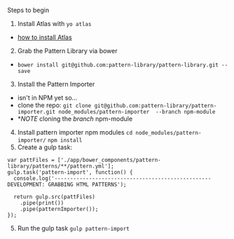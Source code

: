 

Steps to begin

1. Install Atlas with `yo atlas`
  * [how to install Atlas](http://scottnath.github.io/atlas/installation/)
2. Grab the Pattern Library via bower
  * `bower install git@github.com:pattern-library/pattern-library.git --save`
3. Install the Pattern Importer
  * isn't in NPM yet so...
  * clone the repo: `git clone git@github.com:pattern-library/pattern-importer.git node_modules/pattern-importer  --branch npm-module`
  * **NOTE* cloning the *branch* npm-module
4. Install pattern importer npm modules
  `cd node_modules/pattern-importer/`
  `npm install`
4. Create a gulp task:

```
var pattFiles = ['./app/bower_components/pattern-library/patterns/**/pattern.yml'];
gulp.task('pattern-import', function() {
  console.log('-------------------------------------------------- DEVELOPMENT: GRABBING HTML PATTERNS');

  return gulp.src(pattFiles)
    .pipe(print())
    .pipe(patternImporter());
});
```
5. Run the gulp task
  `gulp pattern-import`

